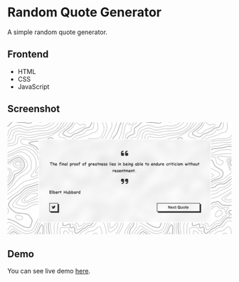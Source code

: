 # Random Quote Generator

A simple random quote generator.

## Frontend

- HTML
- CSS
- JavaScript

## Screenshot

![App Screenshot](https://github.com/cbutuc/random-quote-generator/blob/main/screenShots/screen-shot.png?raw=true)

## Demo

You can see live demo [here](https://random-quote-generator-cristina.netlify.app/).
